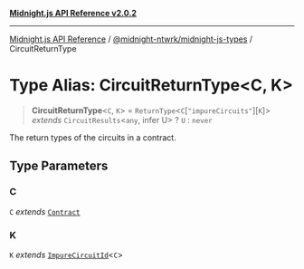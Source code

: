 [**Midnight.js API Reference v2.0.2**](../../../README.md)

***

[Midnight.js API Reference](../../../packages.md) / [@midnight-ntwrk/midnight-js-types](../README.md) / CircuitReturnType

# Type Alias: CircuitReturnType\<C, K\>

> **CircuitReturnType**\<`C`, `K`\> = `ReturnType`\<`C`\[`"impureCircuits"`\]\[`K`\]\> *extends* `CircuitResults`\<`any`, infer U\> ? `U` : `never`

The return types of the circuits in a contract.

## Type Parameters

### C

`C` *extends* [`Contract`](../interfaces/Contract.md)

### K

`K` *extends* [`ImpureCircuitId`](ImpureCircuitId.md)\<`C`\>
